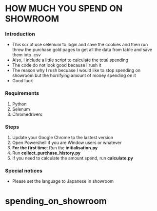 # HOW MUCH YOU SPEND ON SHOWROOM

### Introduction

* This script use selenium to login and save the cookies and then run throw the purchase gold pages to get all the data from table and save them into .csv
* Also, I include a little script to calculate the total spending
* The code do not look good because I rush it
* The reason why I rush becuase I would like to stop spending on showroom but the horrifying amount of money spending on it
* Good luck

### Requirements

1. Python
2. Selenum
3. Chromedrivers

### Steps

1. Update your Google Chrome to the lastest version
2. Open Powershell if you are Window users or whatever
3. **For the first time**: Run the **initialisation.py**
4. Run **collect_purchase_history.py**
5. If you need to calculate the amount spend, run **calculate.py**

### Special notices

* Please set the language to Japanese in showroom
# spending_on_showroom
